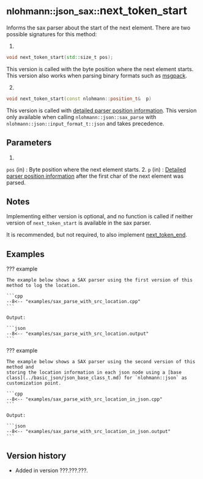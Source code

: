# <small>nlohmann::json_sax::</small>next_token_start

Informs the sax parser about the start of the next element.
There are two possible signatures for this method:

1. 
```cpp
void next_token_start(std::size_t pos);
```
This version is called with the byte position where the next element starts.
This version also works when parsing binary formats such as [msgpack](../basic_json/input_format_t.md).

2. 
```cpp
void next_token_start(const nlohmann::position_t&  p)
```
This version is called with [detailed parser position information](../position_t/index.md).
This version only available when calling `nlohmann::json::sax_parse` with `nlohmann::json::input_format_t::json` and takes precedence.

## Parameters
1. 
`pos` (in)
:   Byte position where the next element starts.
2. 
`p` (in)
:   [Detailed parser position information](../position_t/index.md) after the first char of the next element was parsed.

## Notes

Implementing either version is optional, and no function is called if neither version of `next_token_start` is available in the sax parser.

It is recommended, but not required, to also implement [next_token_end](next_token_end.md).

## Examples

??? example

    The example below shows a SAX parser using the first version of this method to log the location.

    ```cpp
    --8<-- "examples/sax_parse_with_src_location.cpp"
    ```

    Output:

    ```json
    --8<-- "examples/sax_parse_with_src_location.output"
    ```

??? example

    The example below shows a SAX parser using the second version of this method and
    storing the location information in each json node using a [base class](../basic_json/json_base_class_t.md) for `nlohmann::json` as customization point.

    ```cpp
    --8<-- "examples/sax_parse_with_src_location_in_json.cpp"
    ```

    Output:

    ```json
    --8<-- "examples/sax_parse_with_src_location_in_json.output"
    ```
## Version history

- Added in version ???.???.???.

